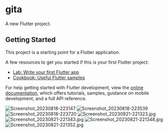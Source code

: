 # gita

A new Flutter project.

## Getting Started

This project is a starting point for a Flutter application.

A few resources to get you started if this is your first Flutter project:

- [Lab: Write your first Flutter app](https://docs.flutter.dev/get-started/codelab)
- [Cookbook: Useful Flutter samples](https://docs.flutter.dev/cookbook)

For help getting started with Flutter development, view the
[online documentation](https://docs.flutter.dev/), which offers tutorials,
samples, guidance on mobile development, and a full API reference.


![Screenshot_20230818-223147](https://github.com/BhargavsinhBarad/gita/assets/118417960/fa35be88-d85d-4284-869a-10595fc058f0)
![Screenshot_20230818-223539](https://github.com/BhargavsinhBarad/gita/assets/118417960/cbb3334c-be63-4f57-b4a0-2bdfb50b4474)
![Screenshot_20230818-223720](https://github.com/BhargavsinhBarad/gita/assets/118417960/bb8a5e6b-2aba-4428-93a8-4bbb49a17fbd)
![Screenshot_20230821-221323.jpg](..%2FScreenshot_20230821-221323.jpg)
![Screenshot_20230821-221343.jpg](..%2FScreenshot_20230821-221343.jpg)
![Screenshot_20230821-221348.jpg](..%2FScreenshot_20230821-221348.jpg)
![Screenshot_20230821-221352.jpg](..%2FScreenshot_20230821-221352.jpg)
